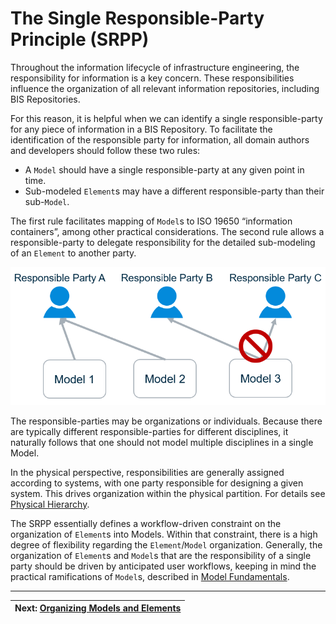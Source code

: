 # The Single Responsible-Party Principle (SRPP)

Throughout the information lifecycle of infrastructure engineering, the responsibility for information is a key concern. These responsibilities influence the organization of all relevant information repositories, including BIS Repositories.

For this reason, it is helpful when we can identify a single responsible-party for any piece of information in a BIS Repository. To facilitate the identification of the responsible party for information, all domain authors and developers should follow these two rules:

- A `Model` should have a single responsible-party at any given point in time.
- Sub-modeled `Element`s may have a different responsible-party than their sub-`Model`.

The first rule facilitates mapping of `Model`s to ISO 19650 “information containers”, among other practical considerations. The second rule allows a responsible-party to delegate responsibility for the detailed sub-modeling of an `Element` to another party.

![Responsible Parties](../media/srpp-responsible-parties.png)

The responsible-parties may be organizations or individuals. Because there are typically different responsible-parties for different disciplines, it naturally follows that one should not model multiple disciplines in a single Model.

In the physical perspective, responsibilities are generally assigned according to systems, with one party responsible for designing a given system. This drives organization within the physical partition. For details see [Physical Hierarchy](../physical-perspective/physical-hierarchy-organization.md).

The SRPP essentially defines a workflow-driven constraint on the organization of `Element`s into Models. Within that constraint, there is a high degree of flexibility regarding the `Element`/`Model` organization. Generally, the organization of `Element`s and `Model`s that are the responsibility of a single party should be driven by anticipated user workflows, keeping in mind the practical ramifications of `Model`s, described in [Model Fundamentals](../fundamentals/model-fundamentals.md).

---
| Next: [Organizing Models and Elements](./organizing-models-and-elements.md)
|:---
